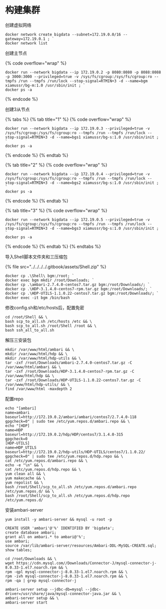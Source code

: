 # 构建集群

创建虚拟网络

```
docker network create bigdata --subnet=172.19.0.0/16 --gateway=172.19.0.1 ; `
docker network list
```

创建主节点

{% code overflow="wrap" %}
```
docker run --network bigdata --ip 172.19.0.2 -p 8080:8080 -p 8088:8088 -p 3000:3000 --privileged=true -v /sys/fs/cgroup:/sys/fs/cgroup:ro --tmpfs /run --tmpfs /run/lock --stop-signal=RTMIN+3 -d --name=bgm xiamussr/bg-m:1.0 /usr/sbin/init ; `
docker ps -a
```
{% endcode %}

创建3从节点

{% tabs %}
{% tab title="1" %}
{% code overflow="wrap" %}
```
docker run --network bigdata --ip 172.19.0.3 --privileged=true -v /sys/fs/cgroup:/sys/fs/cgroup:ro --tmpfs /run --tmpfs /run/lock --stop-signal=RTMIN+3 -d --name=bgs1 xiamussr/bg-s:1.0 /usr/sbin/init ; `
docker ps -a
```
{% endcode %}
{% endtab %}

{% tab title="2" %}
{% code overflow="wrap" %}
```
docker run --network bigdata --ip 172.19.0.4 --privileged=true -v /sys/fs/cgroup:/sys/fs/cgroup:ro --tmpfs /run --tmpfs /run/lock --stop-signal=RTMIN+3 -d --name=bgs2 xiamussr/bg-s:1.0 /usr/sbin/init ; `
docker ps -a
```
{% endcode %}
{% endtab %}

{% tab title="3" %}
{% code overflow="wrap" %}
```
docker run --network bigdata --ip 172.19.0.5 --privileged=true -v /sys/fs/cgroup:/sys/fs/cgroup:ro --tmpfs /run --tmpfs /run/lock --stop-signal=RTMIN+3 -d --name=bgs3 xiamussr/bg-s:1.0 /usr/sbin/init ; `
docker ps -a
```
{% endcode %}
{% endtab %}
{% endtabs %}

导入Shell脚本文件夹和三压缩包

{% file src="../../../../.gitbook/assets/Shell.zip" %}

```
docker cp .\Shell\ bgm:/root; `
docker exec bgm mkdir /root/Downloads; `
docker cp .\ambari-2.7.4.0-centos7.tar.gz bgm:/root/Downloads/; `
docker cp .\HDP-3.1.4.0-centos7-rpm.tar.gz bgm:/root/Downloads/; `
docker cp .\HDP-UTILS-1.1.0.22-centos7.tar.gz bgm:/root/Downloads/; `
docker exec -it bgm /bin/bash
```

修改config.sh和/etc/hosts后，配置免密

```
cd /root/Shell && \
bash scp_to_all.sh /etc/hosts /etc && \
bash scp_to_all.sh /root/Shell /root && \
bash ssh_all_to_all.sh
```

解压三安装包

```
mkdir /var/www/html/ambari && \
mkdir /var/www/html/hdp && \
mkdir /var/www/html/hdp-utils && \
tar -zxf /root/Downloads/ambari-2.7.4.0-centos7.tar.gz -C /var/www/html/ambari && \
tar -zxf /root/Downloads/HDP-3.1.4.0-centos7-rpm.tar.gz -C /var/www/html/hdp && \
tar -zxf /root/Downloads/HDP-UTILS-1.1.0.22-centos7.tar.gz -C /var/www/html/hdp-utils/ && \
find /var/www/html -maxdepth 2
```

配置repo

```
echo "[ambari]
name=ambari
baseurl=http://172.19.0.2/ambari/ambari/centos7/2.7.4.0-118
gpgcheck=0" | sudo tee /etc/yum.repos.d/ambari.repo && \
echo "[HDP]
name=HDP
baseurl=http://172.19.0.2/hdp/HDP/centos7/3.1.4.0-315
gpgcheck=0
[HDP-UTILS]
name=HDP_UTILS
baseurl=http://172.19.0.2/hdp-utils/HDP-UTILS/centos7/1.1.0.22/
gpgcheck=0" | sudo tee /etc/yum.repos.d/hdp.repo && \
cat /etc/yum.repos.d/ambari.repo && \
echo -e "\n" && \
cat /etc/yum.repos.d/hdp.repo && \
yum clean all && \
yum makecache && \
yum repolist && \
bash /root/Shell/scp_to_all.sh /etc/yum.repos.d/ambari.repo /etc/yum.repos.d/ && \
bash /root/Shell/scp_to_all.sh /etc/yum.repos.d/hdp.repo /etc/yum.repos.d/
```

安装ambari-server

```
yum install -y ambari-server && mysql -u root -p
```

```
CREATE USER 'ambari'@'%' IDENTIFIED BY 'bigdata';
create database ambari;
grant all on ambari.* to ambari@'%';
use ambari;
source /var/lib/ambari-server/resources/Ambari-DDL-MySQL-CREATE.sql;
show tables;
```

```
cd /root/Downloads && \
wget https://cdn.mysql.com//Downloads/Connector-J/mysql-connector-j-8.0.33-1.el7.noarch.rpm && \
rpm -qpl mysql-connector-j-8.0.33-1.el7.noarch.rpm && \
rpm -ivh mysql-connector-j-8.0.33-1.el7.noarch.rpm && \
rpm -qa | grep mysql-connector-j
```

```
ambari-server setup --jdbc-db=mysql --jdbc-driver=/usr/share/java/mysql-connector-java.jar && \
ambari-server setup && \
ambari-server start
```
